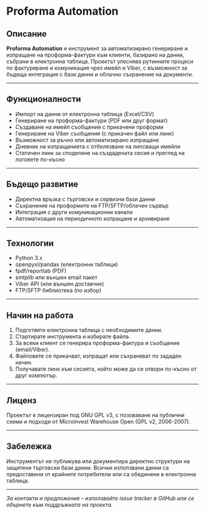 # Proforma Automation

## Описание

**Proforma Automation** е инструмент за автоматизирано генериране и изпращане на проформа-фактури към клиенти, базирано на данни, събрани в електронна таблица. Проектът улеснява рутинните процеси по фактуриране и комуникация чрез имейл и Viber, с възможност за бъдеща интеграция с бази данни и облачно съхранение на документи.

---

## Функционалности

- Импорт на данни от електронна таблица (Excel/CSV)
- Генериране на проформа-фактури (PDF или друг формат)
- Създаване на имейл съобщения с прикачени проформи
- Генериране на Viber съобщения (с прикачен файл или линк)
- Възможност за ръчно или автоматизирано изпращане
- Дневник на изпращанията с отбелязване на липсващи имейли
- Статичен линк за споделяне на създадената сесия и преглед на логовете по-късно

---

## Бъдещо развитие

- Директна връзка с търговски и сервизни бази данни
- Съхранение на проформите на FTP/SFTP/облачен сървър
- Интеграция с други комуникационни канали
- Автоматизация на периодичното изпращане и архивиране

---

## Технологии

- Python 3.x
- openpyxl/pandas (електронни таблици)
- fpdf/reportlab (PDF)
- smtplib или външен email пакет
- Viber API (или външен доставчик)
- FTP/SFTP библиотека (по избор)

---

## Начин на работа

1. Подготвяте електронна таблица с необходимите данни.
2. Стартирате инструмента и избирате файла.
3. За всеки клиент се генерира проформа-фактура и съобщение (email/Viber).
4. Файловете се прикачват, изпращат или съхраняват по зададен начин.
5. Получавате линк към сесията, който може да се отвори по-късно от друг компютър.

---

## Лиценз

Проектът е лицензиран под GNU GPL v3, с позоваване на публични схеми и подходи от Microinvest Warehouse Open (GPL v2, 2006-2007).

---

## Забележка

Инструментът не публикува или документира директно структури на защитени търговски бази данни. Всички използвани данни са предоставени от крайните потребители или са обединени в електронна таблица.

---

*За контакти и предложения – използвайте issue tracker в GitHub или се обърнете към поддръжката на проекта.*
